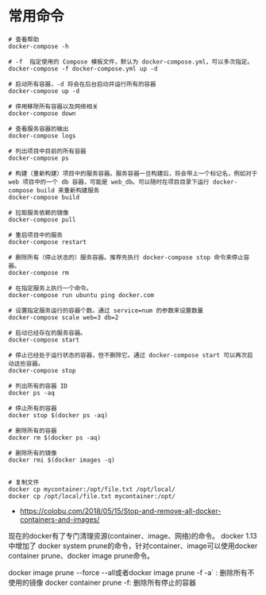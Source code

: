 # 常用命令

```shell
# 查看帮助
docker-compose -h

# -f  指定使用的 Compose 模板文件，默认为 docker-compose.yml，可以多次指定。
docker-compose -f docker-compose.yml up -d 

# 启动所有容器，-d 将会在后台启动并运行所有的容器
docker-compose up -d

# 停用移除所有容器以及网络相关
docker-compose down

# 查看服务容器的输出
docker-compose logs

# 列出项目中目前的所有容器
docker-compose ps

# 构建（重新构建）项目中的服务容器。服务容器一旦构建后，将会带上一个标记名，例如对于 web 项目中的一个 db 容器，可能是 web_db。可以随时在项目目录下运行 docker-compose build 来重新构建服务
docker-compose build

# 拉取服务依赖的镜像
docker-compose pull

# 重启项目中的服务
docker-compose restart

# 删除所有（停止状态的）服务容器。推荐先执行 docker-compose stop 命令来停止容器。
docker-compose rm 

# 在指定服务上执行一个命令。
docker-compose run ubuntu ping docker.com

# 设置指定服务运行的容器个数。通过 service=num 的参数来设置数量
docker-compose scale web=3 db=2

# 启动已经存在的服务容器。
docker-compose start

# 停止已经处于运行状态的容器，但不删除它。通过 docker-compose start 可以再次启动这些容器。
docker-compose stop

# 列出所有的容器 ID
docker ps -aq

# 停止所有的容器
docker stop $(docker ps -aq)

# 删除所有的容器
docker rm $(docker ps -aq)

# 删除所有的镜像
docker rmi $(docker images -q)


# 复制文件
docker cp mycontainer:/opt/file.txt /opt/local/
docker cp /opt/local/file.txt mycontainer:/opt/
```

- https://colobu.com/2018/05/15/Stop-and-remove-all-docker-containers-and-images/

现在的docker有了专门清理资源(container、image、网络)的命令。 docker 1.13 中增加了 docker system prune的命令，针对container、image可以使用docker container prune、docker image prune命令。

docker image prune --force --all或者docker image prune -f -a` : 删除所有不使用的镜像
docker container prune -f: 删除所有停止的容器